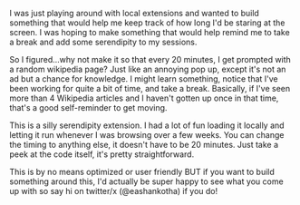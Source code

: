 I was just playing around with local extensions and wanted to build something that would help me keep track of how long I'd be staring at the screen. 
I was hoping to make something that would help remind me to take a break and add some serendipity to my sessions. 

So I figured...why not make it so that every 20 minutes, I get prompted with a random wikipedia page? Just like an annoying pop up, except it's not an ad but a chance for knowledge. 
I might learn something, notice that I've been working for quite a bit of time, and take a break. Basically, if I've seen more than 4 Wikipedia articles and I haven't gotten up once in that time, that's a good self-reminder to get moving. 

This is a silly serendipity extension. I had a lot of fun loading it locally and letting it run whenever I was browsing over a few weeks. 
You can change the timing to anything else, it doesn't have to be 20 minutes. Just take a peek at the code itself, it's pretty straightforward. 

This is by no means optimized or user friendly BUT if you want to build something around this, I'd actually be super happy to see what you come up with so say hi on twitter/x (@eashankotha) if you do!
